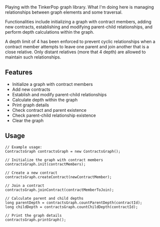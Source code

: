 Playing with the TinkerPop graph library.
What I'm doing here is managing relationships between graph elements and some traversal.

Functionalities include initializing a graph with contract members,
adding new contracts, establishing and modifying parent-child relationships,
and perform depth calculations within the graph.

A depth limit of 4 has been enforced to prevent cyclic relationships when a contract member attempts to leave one parent and join another that is a close relative. 
Only distant relatives (more that 4 depth) are allowed to maintain such relationships.

## Features

- Initialize a graph with contract members
- Add new contracts
- Establish and modify parent-child relationships
- Calculate depth within the graph
- Print graph details
- Check contract and parent existence
- Check parent-child relationship existence
- Clear the graph

## Usage

```
// Example usage:
ContractsGraph contractsGraph = new ContractsGraph();

// Initialize the graph with contract members
contractsGraph.init(contractMembers);

// Create a new contract
contractsGraph.createContract(newContractMember);

// Join a contract
contractsGraph.joinContract(contractMemberToJoin);

// Calculate parent and child depths
long parentDepth = contractsGraph.countParentDepth(contractId);
long childDepth = contractsGraph.countChildDepth(contractId);

// Print the graph details
contractsGraph.printGraph();
```
